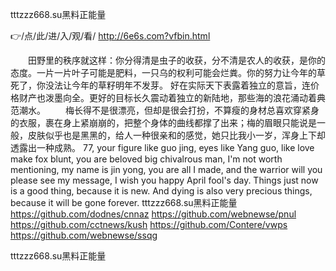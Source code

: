 
tttzzz668.su黑料正能量




👉/点/此/进/入/观/看/ http://6e6s.com?vfbin.html




　　田野里的秩序就这样：你分得清是虫子的收获，分不清是农人的收获，是你的态度。一片一片叶子可能是肥料，一只乌的权利可能会烂粪。你的努力让今年的草死了，你没法让今年的草籽明年不发芽。
好在实际天下表露着独立的意旨，连价格财产也泼墨向全。更好的目标长久震动着独立的新陆地，那些海的浪花涌动着典范潮水。
　　梅长得不是很漂亮，但却是很会打扮，不算瘦的身材总喜欢穿紧身的衣服，裹在身上紧崩崩的，把整个身体的曲线都撑了出来；梅的眉眼只能说是一般，皮肤似乎也是黑黑的，给人一种很亲和的感觉，她只比我小一岁，浑身上下却透露出一种成熟。
77, your figure like guo jing, eyes like Yang guo, like love make fox blunt, you are beloved big chivalrous man, I'm not worth mentioning, my name is jin yong, you are all I made, and the warrior will you please see my message, I wish you happy April fool's day.
Things just now is a good thing, because it is new.
And dying is also very precious things, because it will be gone forever.
tttzzz668.su黑料正能量 https://github.com/dodnes/cnnaz
https://github.com/webnewse/pnul
https://github.com/cctnews/kush
https://github.com/Contere/vwps
https://github.com/webnewse/ssqg





tttzzz668.su黑料正能量
